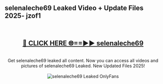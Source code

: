 <h2>selenaleche69 Leaked Video + Update Files 2025- jzof1</h2>
<br>
<div align="center">
<h2><a href="https://libra.edu.pl?selenaleche69" rel="nofollow">🔴 CLICK HERE 🌐==►► selenaleche69</a></h2>
<br>
Get selenaleche69 leaked all content. Now you can access all videos and pictures of selenaleche69 Leaked. New Updated Files 2025!
<br>
<br>
<a href="https://libra.edu.pl?selenaleche69" rel="nofollow" data-target="animated-image.originalLink"><img src="https://i.ibb.co.com/WyWwxjT/player-gif2.gif" alt="selenaleche69 Leaked OnlyFans" style="max-width: 100%; display: inline-block;" data-target="animated-image.originalImage"></a>
</div>
<br>